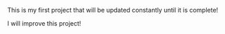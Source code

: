 This is my first project that will be updated constantly until it is complete!

I will improve this project!
